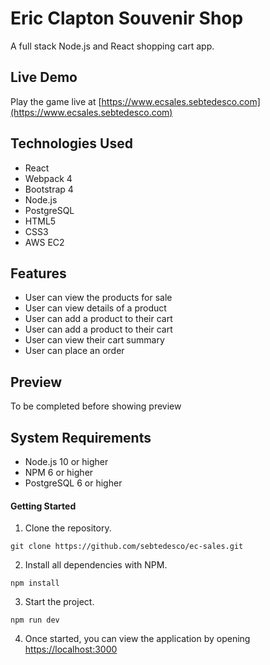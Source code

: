# Eric Clapton Souvenir Shop

A full stack Node.js and React shopping cart app.

## Live Demo

Play the game live at [https://www.ecsales.sebtedesco.com](https://www.ecsales.sebtedesco.com)

## Technologies Used

- React
- Webpack 4
- Bootstrap 4
- Node.js
- PostgreSQL
- HTML5
- CSS3
- AWS EC2

## Features
- User can view the products for sale
- User can view details of a product
- User can add a product to their cart
- User can add a product to their cart
- User can view their cart summary
- User can place an order

## Preview

To be completed before showing preview

## System Requirements

- Node.js 10 or higher
- NPM 6 or higher
- PostgreSQL 6 or higher

#### Getting Started

1. Clone the repository.

```shell
git clone https://github.com/sebtedesco/ec-sales.git
```

2. Install all dependencies with NPM.
```shell
npm install
```

3. Start the project.

```shell
npm run dev
```

4. Once started, you can view the application by opening [https://localhost:3000](https://localhost:3000)
